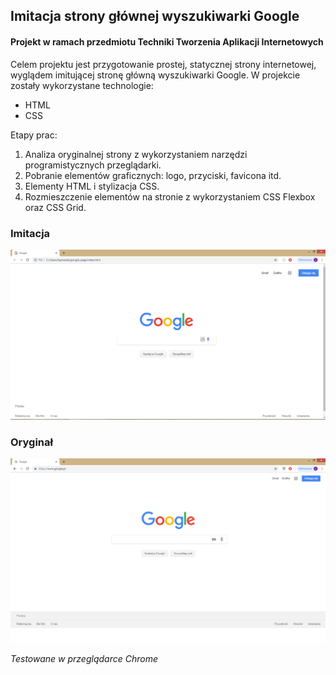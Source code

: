 ## Imitacja strony głównej wyszukiwarki Google
#### Projekt w ramach przedmiotu **Techniki Tworzenia Aplikacji Internetowych** 

Celem projektu jest przygotowanie prostej, statycznej strony internetowej, wyglądem imitującej stronę główną wyszukiwarki Google.
W projekcie zostały wykorzystane technologie:

- HTML
- CSS

Etapy prac:

1. Analiza oryginalnej strony z wykorzystaniem narzędzi programistycznych przeglądarki.
2. Pobranie elementów graficznych: logo, przyciski, favicona itd.
3. Elementy HTML i stylizacja CSS.
4. Rozmieszczenie elementów na stronie z wykorzystaniem CSS Flexbox oraz CSS Grid.

### Imitacja

![Imitacja](https://github.com/agachocz/google_page/blob/master/copy.PNG)


### Oryginał
![Oryginał](https://github.com/agachocz/google_page/blob/master/original.PNG)


*Testowane w przeglądarce Chrome*
